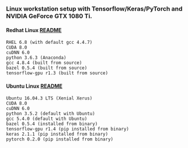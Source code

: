 ### Linux workstation setup with Tensorflow/Keras/PyTorch and NVIDIA GeForce GTX 1080 Ti.

#### Redhat Linux [README](RHEL_README.md)
```
RHEL 6.8 (with default gcc 4.4.7)
CUDA 8.0
cuDNN 6.0
python 3.6.3 (Anaconda)
gcc 4.8.4 (built from source)
bazel 0.5.4 (built from source)
tensorflow-gpu r1.3 (built from source)
```

#### Ubuntu Linux [README](Ubuntu_README.md)
```
Ubuntu 16.04.3 LTS (Xenial Xerus)
CUDA 8.0
cuDNN 6.0
python 3.5.2 (default with Ubuntu)
gcc 5.4.0 (default with Ubuntu)
bazel 0.5.4 (installed from binary)
tensorflow-gpu r1.4 (pip installed from binary)
keras 2.1.1 (pip installed from binary)
pytorch 0.2.0 (pip installed from binary)
```
